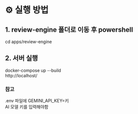 # ⚙️ 실행 방법

## 1. review-engine 폴더로 이동 후 powershell
cd apps/review-engine

## 2. 서버 실행
docker-compose up --build\
http://localhost/

### 참고
.env 파일에 GEMINI_API_KEY=키\
AI 모델 키를 입력해야함
